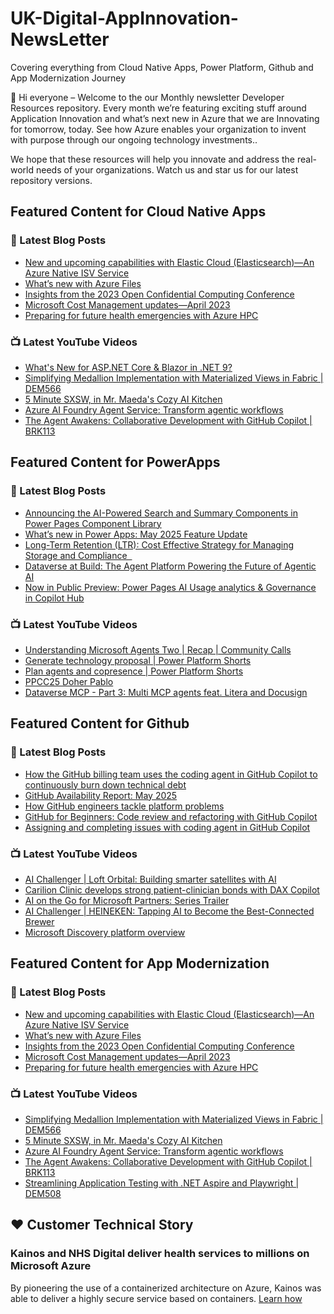 # UK-Digital-AppInnovation-NewsLetter

Covering everything from Cloud Native Apps, Power Platform, Github and App Modernization Journey

👋 Hi everyone – Welcome to the our Monthly newsletter Developer Resources repository. Every month we’re featuring exciting stuff around Application Innovation and what’s next new in Azure that we are Innovating for tomorrow, today. See how Azure enables your organization to invent with purpose through our ongoing technology investments..


We hope that these resources will help you innovate and address the real-world needs of your organizations. Watch us and star us for our latest repository versions.

## Featured Content for Cloud Native Apps


### 📝 Latest Blog Posts

    
<!-- BLOGCNA:START -->
- [New and upcoming capabilities with Elastic Cloud (Elasticsearch)—An Azure Native ISV Service](https://azure.microsoft.com/blog/new-and-upcoming-capabilities-with-elastic-cloud-elasticsearch-an-azure-native-isv-service/)
- [What’s new with Azure Files](https://azure.microsoft.com/blog/what-s-new-with-azure-files/)
- [Insights from the 2023 Open Confidential Computing Conference](https://azure.microsoft.com/blog/insights-from-the-2023-open-confidential-computing-conference/)
- [Microsoft Cost Management updates—April 2023](https://azure.microsoft.com/blog/microsoft-cost-management-updates-april-2023/)
- [Preparing for future health emergencies with Azure HPC ](https://azure.microsoft.com/blog/preparing-for-future-health-emergencies-with-azure-hpc/)
<!-- BLOGCNA:END -->

### 📺 Latest YouTube Videos

 
<!-- YOUTUBECNA:START -->
- [What&#39;s New for ASP.NET Core &amp; Blazor in .NET 9?](https://www.youtube.com/shorts/EsW8G_9jkQk)
- [Simplifying Medallion Implementation with Materialized Views in Fabric | DEM566](https://www.youtube.com/watch?v=Tu1lsQ4ab34)
- [5 Minute SXSW, in Mr. Maeda&#39;s Cozy AI Kitchen](https://www.youtube.com/watch?v=DHaM21xXCQA)
- [Azure AI Foundry Agent Service: Transform agentic workflows](https://www.youtube.com/watch?v=PE59xHO4V8U)
- [The Agent Awakens: Collaborative Development with GitHub Copilot | BRK113](https://www.youtube.com/watch?v=TgwpK_ROhqo)
<!-- YOUTUBECNA:END -->

##  Featured Content for PowerApps
### 📝 Latest Blog Posts
<!-- BLOGPOWER:START -->
- [Announcing the AI-Powered Search and Summary Components in Power Pages Component Library](https://www.microsoft.com/en-us/power-platform/blog/power-pages/announcing-the-ai-powered-search-and-summary-components-in-power-pages-component-library/)
- [What’s new in Power Apps: May 2025 Feature Update](https://www.microsoft.com/en-us/power-platform/blog/power-apps/whats-new-in-power-apps-may-2025-feature-update/)
- [Long-Term Retention (LTR): Cost Effective Strategy for Managing Storage and Compliance  ](https://www.microsoft.com/en-us/power-platform/blog/2025/06/09/long-term-retention/)
- [Dataverse at Build: The Agent Platform Powering the Future of Agentic AI](https://www.microsoft.com/en-us/power-platform/blog/2025/06/03/dataverse-at-build-2025/)
- [Now in Public Preview: Power Pages AI Usage analytics & Governance in Copilot Hub](https://www.microsoft.com/en-us/power-platform/blog/power-pages/now-in-public-preview-power-pages-ai-usage-analytics-governance-in-copilot-hub/)
<!-- BLOGPOWER:END -->
 ### 📺 Latest YouTube Videos
    
<!-- YOUTUBEPOWER:START -->
- [Understanding Microsoft Agents Two | Recap | Community Calls](https://www.youtube.com/watch?v=A-6JCZK-Ge0)
- [Generate technology proposal | Power Platform Shorts](https://www.youtube.com/watch?v=J7pLBXeKmsY)
- [Plan agents and copresence | Power Platform Shorts](https://www.youtube.com/watch?v=-lnmoaDukk8)
- [PPCC25 Doher Pablo](https://www.youtube.com/watch?v=EI0neaNTZBE)
- [Dataverse MCP - Part 3: Multi MCP agents feat. Litera and Docusign](https://www.youtube.com/watch?v=POgjypUbRyQ)
<!-- YOUTUBEPOWER:END -->

##  Featured Content for Github
### 📝 Latest Blog Posts
<!-- BLOGGITHUB:START -->
- [How the GitHub billing team uses the coding agent in GitHub Copilot to continuously burn down technical debt](https://github.blog/ai-and-ml/github-copilot/how-the-github-billing-team-uses-the-coding-agent-in-github-copilot-to-continuously-burn-down-technical-debt/)
- [GitHub Availability Report: May 2025](https://github.blog/news-insights/company-news/github-availability-report-may-2025/)
- [How GitHub engineers tackle platform problems](https://github.blog/engineering/infrastructure/how-github-engineers-tackle-platform-problems/)
- [GitHub for Beginners: Code review and refactoring with GitHub Copilot](https://github.blog/ai-and-ml/github-copilot/github-for-beginners-code-review-and-refactoring-with-github-copilot/)
- [Assigning and completing issues with coding agent in GitHub Copilot](https://github.blog/ai-and-ml/github-copilot/assigning-and-completing-issues-with-coding-agent-in-github-copilot/)
<!-- BLOGGITHUB:END -->
### 📺 Latest YouTube Videos
<!-- YOUTUBEGITHUB:START -->
- [AI Challenger | Loft Orbital: Building smarter satellites with AI](https://www.youtube.com/watch?v=lGtTnFlI6yA)
- [Carilion Clinic develops strong patient-clinician bonds with DAX Copilot](https://www.youtube.com/watch?v=DaMWXnKUp_U)
- [AI on the Go for Microsoft Partners: Series Trailer](https://www.youtube.com/watch?v=cWIHcbOihY4)
- [AI Challenger | HEINEKEN: Tapping AI to Become the Best-Connected Brewer](https://www.youtube.com/watch?v=Vo647KQyMus)
- [Microsoft Discovery platform overview](https://www.youtube.com/watch?v=R8d5JsJ9R64)
<!-- YOUTUBEGITHUB:END -->
##  Featured Content for App Modernization
### 📝 Latest Blog Posts
<!-- BLOGAPPMOD:START -->
- [New and upcoming capabilities with Elastic Cloud (Elasticsearch)—An Azure Native ISV Service](https://azure.microsoft.com/blog/new-and-upcoming-capabilities-with-elastic-cloud-elasticsearch-an-azure-native-isv-service/)
- [What’s new with Azure Files](https://azure.microsoft.com/blog/what-s-new-with-azure-files/)
- [Insights from the 2023 Open Confidential Computing Conference](https://azure.microsoft.com/blog/insights-from-the-2023-open-confidential-computing-conference/)
- [Microsoft Cost Management updates—April 2023](https://azure.microsoft.com/blog/microsoft-cost-management-updates-april-2023/)
- [Preparing for future health emergencies with Azure HPC ](https://azure.microsoft.com/blog/preparing-for-future-health-emergencies-with-azure-hpc/)
<!-- BLOGAPPMOD:END -->
### 📺 Latest YouTube Videos
<!-- YOUTUBEAPPMOD:START -->
- [Simplifying Medallion Implementation with Materialized Views in Fabric | DEM566](https://www.youtube.com/watch?v=Tu1lsQ4ab34)
- [5 Minute SXSW, in Mr. Maeda&#39;s Cozy AI Kitchen](https://www.youtube.com/watch?v=DHaM21xXCQA)
- [Azure AI Foundry Agent Service: Transform agentic workflows](https://www.youtube.com/watch?v=PE59xHO4V8U)
- [The Agent Awakens: Collaborative Development with GitHub Copilot | BRK113](https://www.youtube.com/watch?v=TgwpK_ROhqo)
- [Streamlining Application Testing with .NET Aspire and Playwright | DEM508](https://www.youtube.com/watch?v=hnHUSUEwqMc)
<!-- YOUTUBEAPPMOD:END -->


## ♥️ Customer Technical Story 

### Kainos and NHS Digital deliver health services to millions on Microsoft Azure

By pioneering the use of a containerized architecture on Azure, Kainos was able to deliver a highly secure service based on containers. [Learn how](https://customers.microsoft.com/en-us/story/1368348549535774520-kainos-and-nhs-digital-deliver-health-services-to-millions-on-microsoft-azure)

